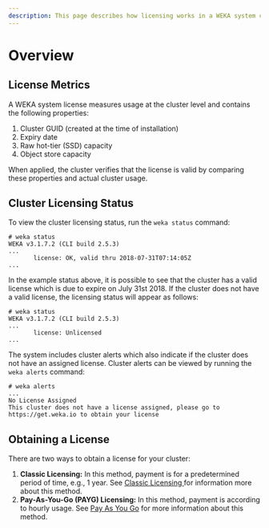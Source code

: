 ```yaml
---
description: This page describes how licensing works in a WEKA system cluster.
---
```


# Overview

## License Metrics

A WEKA system license measures usage at the cluster level and contains the following properties:

1. Cluster GUID \(created at the time of installation\)
2. Expiry date
3. Raw hot-tier \(SSD\) capacity
4. Object store capacity

When applied, the cluster verifies that the license is valid by comparing these properties and actual cluster usage.

## Cluster Licensing Status

To view the cluster licensing status, run the `weka status` command:

```text
# weka status
WEKA v3.1.7.2 (CLI build 2.5.3)
...
       license: OK, valid thru 2018-07-31T07:14:05Z
...
```

In the example status above, it is possible to see that the cluster has a valid license which is due to expire on July 31st 2018. If the cluster does not have a valid license, the licensing status will appear as follows:

```text
# weka status
WEKA v3.1.7.2 (CLI build 2.5.3)
...
       license: Unlicensed
...
```

The system includes cluster alerts which also indicate if the cluster does not have an assigned license. Cluster alerts can be viewed by running the `weka alerts` command:

```text
# weka alerts
...
No License Assigned
This cluster does not have a license assigned, please go to https://get.weka.io to obtain your license
```

## Obtaining a License

There are two ways to obtain a license for your cluster:

1. **Classic Licensing:** In this method, payment is for a predetermined period of time, e.g., 1 year. See [Classic Licensing ](classic-licensing.md)for information more about this method.
2. **Pay-As-You-Go \(PAYG\) Licensing:** In this method, payment is according to hourly usage.  See [Pay As You Go](pay-as-you-go.md) for more information about this method.

